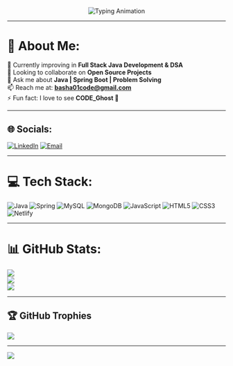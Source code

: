 ##
<p align="center">
  <img src="https://readme-typing-svg.herokuapp.com?size=24&color=00F700&center=true&vCenter=true&width=500&lines=Hi%2C+I'm+Suhail+Basha;Java+Full+Stack+Developer;Spring+Boot+%7C+MySQL+%7C+MongoDB;Always+learning+new+things" alt="Typing Animation" />
</p>

---

# 💫 About Me:
🌱 Currently improving in **Full Stack Java Development & DSA**  
👯 Looking to collaborate on **Open Source Projects**  
💬 Ask me about **Java | Spring Boot | Problem Solving**  
📫 Reach me at: **basha01code@gmail.com**  
⚡ Fun fact: I love to see **CODE_Ghost 👻**  

---

## 🌐 Socials:
[![LinkedIn](https://img.shields.io/badge/LinkedIn-%230077B5.svg?logo=linkedin&logoColor=white)](https://linkedin.com/in/suhailbasha01) 
[![Email](https://img.shields.io/badge/Email-D14836?logo=gmail&logoColor=white)](mailto:basha01code@gmail.com) 

---

# 💻 Tech Stack:
![Java](https://img.shields.io/badge/java-%23ED8B00.svg?style=for-the-badge&logo=openjdk&logoColor=white) 
![Spring](https://img.shields.io/badge/spring-%236DB33F.svg?style=for-the-badge&logo=spring&logoColor=white) 
![MySQL](https://img.shields.io/badge/mysql-4479A1.svg?style=for-the-badge&logo=mysql&logoColor=white) 
![MongoDB](https://img.shields.io/badge/MongoDB-%234ea94b.svg?style=for-the-badge&logo=mongodb&logoColor=white) 
![JavaScript](https://img.shields.io/badge/javascript-%23323330.svg?style=for-the-badge&logo=javascript&logoColor=%23F7DF1E) 
![HTML5](https://img.shields.io/badge/html5-%23E34F26.svg?style=for-the-badge&logo=html5&logoColor=white) 
![CSS3](https://img.shields.io/badge/css3-%231572B6.svg?style=for-the-badge&logo=css3&logoColor=white) 
![Netlify](https://img.shields.io/badge/netlify-%23000000.svg?style=for-the-badge&logo=netlify&logoColor=#00C7B7)  

---

# 📊 GitHub Stats:
![](https://github-readme-stats.vercel.app/api?username=suhailb01&theme=dark&hide_border=false&include_all_commits=false&count_private=false)<br/>
![](https://nirzak-streak-stats.vercel.app/?user=suhailb01&theme=dark&hide_border=false)<br/>
![](https://github-readme-stats.vercel.app/api/top-langs/?username=suhailb01&theme=dark&hide_border=false&include_all_commits=false&count_private=false&layout=compact)

---

## 🏆 GitHub Trophies
![](https://github-profile-trophy.vercel.app/?username=suhailb01&theme=radical&no-frame=false&no-bg=true&margin-w=4)

---

[![](https://visitcount.itsvg.in/api?id=suhailb01&icon=0&color=0)](https://visitcount.itsvg.in)

<!-- Proudly created with GPRM ( https://gprm.itsvg.in ) -->
